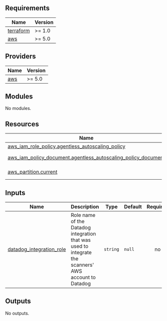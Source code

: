 ## Requirements

| Name | Version |
|------|---------|
| <a name="requirement_terraform"></a> [terraform](#requirement\_terraform) | >= 1.0 |
| <a name="requirement_aws"></a> [aws](#requirement\_aws) | >= 5.0 |

## Providers

| Name | Version |
|------|---------|
| <a name="provider_aws"></a> [aws](#provider\_aws) | >= 5.0 |

## Modules

No modules.

## Resources

| Name | Type |
|------|------|
| [aws_iam_role_policy.agentless_autoscaling_policy](https://registry.terraform.io/providers/hashicorp/aws/latest/docs/resources/iam_role_policy) | resource |
| [aws_iam_policy_document.agentless_autoscaling_policy_document](https://registry.terraform.io/providers/hashicorp/aws/latest/docs/data-sources/iam_policy_document) | data source |
| [aws_partition.current](https://registry.terraform.io/providers/hashicorp/aws/latest/docs/data-sources/partition) | data source |

## Inputs

| Name | Description | Type | Default | Required |
|------|-------------|------|---------|:--------:|
| <a name="input_datadog_integration_role"></a> [datadog\_integration\_role](#input\_datadog\_integration\_role) | Role name of the Datadog integration that was used to integrate the scanners' AWS account to Datadog | `string` | `null` | no |

## Outputs

No outputs.
